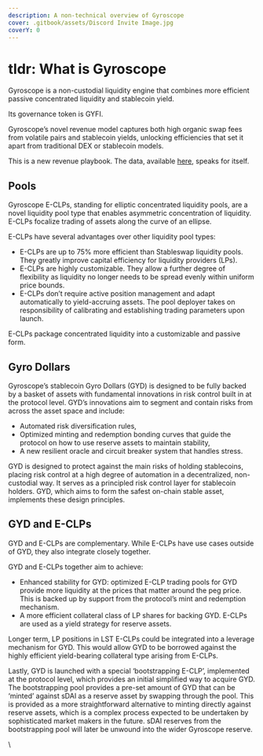```yaml
---
description: A non-technical overview of Gyroscope
cover: .gitbook/assets/Discord Invite Image.jpg
coverY: 0
---
```


# tldr: What is Gyroscope

Gyroscope is a non-custodial liquidity engine that combines more efficient passive concentrated liquidity and stablecoin yield.

Its governance token is GYFI.

Gyroscope’s novel revenue model captures both high organic swap fees from volatile pairs and stablecoin yields, unlocking efficiencies that set it apart from traditional DEX or stablecoin models.&#x20;

This is a new revenue playbook. The data, available [here](https://dune.com/gyro_finance/gyroscope#total-ecosystem-protocols-revenue), speaks for itself.

## Pools

Gyroscope E-CLPs, standing for elliptic concentrated liquidity pools, are a novel liquidity pool type that enables asymmetric concentration of liquidity. E-CLPs focalize trading of assets along the curve of an ellipse.

E-CLPs have several advantages over other liquidity pool types:

* E-CLPs are up to 75% more efficient than Stableswap liquidity pools. They greatly improve capital efficiency for liquidity providers (LPs).
* E-CLPs are highly customizable. They allow a further degree of flexibility as liquidity no longer needs to be spread evenly within uniform price bounds.
* E-CLPs don’t require active position management and adapt automatically to yield-accruing assets. The pool deployer takes on responsibility of calibrating and establishing trading parameters upon launch.

E-CLPs package concentrated liquidity into a customizable and passive form.

## Gyro Dollars

Gyroscope’s stablecoin Gyro Dollars (GYD) is designed to be fully backed by a basket of assets with fundamental innovations in risk control built in at the protocol level. GYD’s innovations aim to segment and contain risks from across the asset space and include:

* Automated risk diversification rules,
* Optimized minting and redemption bonding curves that guide the protocol on how to use reserve assets to maintain stability,
* A new resilient oracle and circuit breaker system that handles stress.

GYD is designed to protect against the main risks of holding stablecoins, placing risk control at a high degree of automation in a decentralized, non-custodial way. It serves as a principled risk control layer for stablecoin holders. GYD, which aims to form the safest on-chain stable asset, implements these design principles.

## GYD and E-CLPs

GYD and E-CLPs are complementary. While E-CLPs have use cases outside of GYD, they also integrate closely together.

GYD and E-CLPs together aim to achieve:

* Enhanced stability for GYD: optimized E-CLP trading pools for GYD provide more liquidity at the prices that matter around the peg price. This is backed up by support from the protocol’s mint and redemption mechanism.
* A more efficient collateral class of LP shares for backing GYD. E-CLPs are used as a yield strategy for reserve assets.

Longer term, LP positions in LST E-CLPs could be integrated into a leverage mechanism for GYD. This would allow GYD to be borrowed against the highly efficient yield-bearing collateral type arising from E-CLPs.

Lastly, GYD is launched with a special ‘bootstrapping E-CLP’, implemented at the protocol level, which provides an initial simplified way to acquire GYD. The bootstrapping pool provides a pre-set amount of GYD that can be ‘minted’ against sDAI as a reserve asset by swapping through the pool. This is provided as a more straightforward alternative to minting directly against reserve assets, which is a complex process expected to be undertaken by sophisticated market makers in the future. sDAI reserves from the bootstrapping pool will later be unwound into the wider Gyroscope reserve.

\
